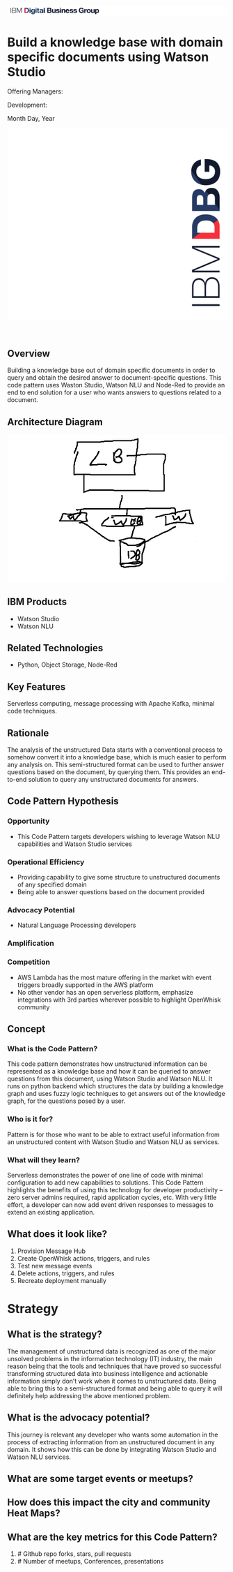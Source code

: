 ![DBG](images/dbg-horizontal.png)

# Build a knowledge base with domain specific documents using Watson Studio

Offering Managers: 

Development: 

Month Day, Year

![DBG](images/dbg-vertical.png)

&nbsp;
&nbsp;
&nbsp;
&nbsp;

## Overview

Building a knowledge base out of domain specific documents in order to query and obtain the desired answer to document-specific questions. This code pattern uses Waston Studio, Watson NLU and Node-Red to provide an end to end solution for a user who wants answers to questions related to a document.

## Architecture Diagram

![Architecture](images/architecture.png)

## IBM Products

* Watson Studio
* Watson NLU

## Related Technologies

* Python, Object Storage, Node-Red

## Key Features

Serverless computing, message processing with Apache Kafka, minimal code
techniques.

## Rationale

The analysis of the unstructured Data starts with a conventional process to somehow convert it into a knowledge base, which is much easier to perform any analysis on. This semi-structured format can be used to further answer questions based on the document, by querying them. This provides an end-to-end solution to query any unstructured documents for answers.

## Code Pattern Hypothesis

### Opportunity

* This Code Pattern targets developers wishing to leverage Watson NLU capabilities and Watson Studio services

### Operational Efficiency

* Providing capability to give some structure to unstructured documents of any specified domain
* Being able to answer questions based on the document provided


### Advocacy Potential
* Natural Language Processing developers

### Amplification


### Competition

* AWS Lambda has the most mature offering in the market with event triggers broadly supported in the AWS platform
* No other vendor has an open serverless platform, emphasize integrations with 3rd parties wherever possible to highlight OpenWhisk community

## Concept

### What is the Code Pattern?

This code pattern  demonstrates how unstructured information can be represented as a knowledge base and how it can be queried to answer questions from this document, using Watson Studio and Watson NLU. It runs on python backend which structures the data by building a knowledge graph and uses fuzzy logic techniques to get answers out of the knowledge graph, for the questions posed by a user.

### Who is it for?

Pattern is for those who want to be able to extract useful information from an unstructured content with Watson Studio and Watson NLU as services.


### What will they learn?

Serverless demonstrates the power of one line of code with minimal configuration to add new capabilities to solutions. This Code Pattern highlights the benefits of using this technology for developer productivity – zero server
admins required, rapid application cycles, etc. With very little effort, a developer can now add event driven responses to messages to extend an existing application.

## What does it look like?

1. Provision Message Hub
2. Create OpenWhisk actions, triggers, and rules
3. Test new message events
4. Delete actions, triggers, and rules
5. Recreate deployment manually

# Strategy

## What is the strategy?

The management of unstructured data is recognized as one of the major unsolved problems in the information technology (IT) industry, the main reason being that the tools and techniques that have proved so successful transforming structured data into business intelligence and actionable information simply don’t work when it comes to unstructured data. Being able to bring this to a semi-structured format and being able to query it will definitely help addressing the above mentioned problem.

## What is the advocacy potential?

This journey is relevant any developer who wants some automation in the process of extracting information from an unstructured document in any domain. It shows how this can be done by integrating Watson Studio and Watson NLU services.

## What are some target events or meetups?

## How does this impact the city and community Heat Maps?


## What are the key metrics for this Code Pattern?

1. \# Github repo forks, stars, pull requests
2. \# Number of meetups, Conferences, presentations


